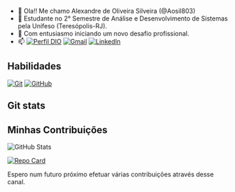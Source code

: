 - 👋 Ola!! Me chamo Alexandre de Oliveira Silveira (@Aosil803)
- 👀 Estudante no 2° Semestre de Análise e Desenvolvimento de Sistemas pela Unifeso (Teresópolis-RJ).
- 🌱 Com entusiasmo iniciando um novo desafio profissional.
- 📫 [![Perfil DIO](https://img.shields.io/badge/-Meu%20Perfil%20na%20DIO-30A3DC?style=for-the-badge)](https://web.dio.me/users/aosil803)
[![Gmail](https://img.shields.io/badge/Gmail-333333?style=for-the-badge&logo=gmail&logoColor=red)](mailto:Aosil803@gmail.com)
[![LinkedIn](https://img.shields.io/badge/-LinkedIn-000?style=for-the-badge&logo=linkedin&logoColor=30A3DC)](www.linkedin.com/in/alexandre-silveira-686699178)

              
## Habilidades
[![Git](https://img.shields.io/badge/Git-000?style=for-the-badge&logo=git&logoColor=E94D5F)](https://git-scm.com/doc)
[![GitHub](https://img.shields.io/badge/GitHub-000?style=for-the-badge&logo=github&logoColor=30A3DC)](https://docs.github.com/)

## Git stats

## Minhas Contribuições
![GitHub Stats](https://github-readme-stats.vercel.app/api?username=Aosil803&theme=transparent&bg_color=000&border_color=30A3DC&show_icons=true&icon_color=30A3DC&title_color=E94D5F&text_color=FFF)

[![Repo Card](https://github-readme-stats.vercel.app/api/pin/?username=Aosil803&repo=projeto_MVP&bg_color=000&border_color=30A3DC&show_icons=true&icon_color=30A3DC&title_color=E94D5F&text_color=FFF)](https://github.com/Aosil803/projeto_MVP)

Espero num futuro  próximo efetuar várias contribuições através desse canal.
<!---
Aosil803/Aosil803 is a ✨ special ✨ repository because its `README.md` (this file) appears on your GitHub profile.
You can click the Preview link to take a look at your changes.
--->
